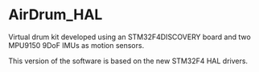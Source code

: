 AirDrum_HAL
===========

Virtual drum kit developed using an STM32F4DISCOVERY board and two MPU9150 9DoF IMUs as motion sensors. 

This version of the software is based on the new STM32F4 HAL drivers.
